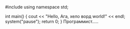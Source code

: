 #include <iostream>
using namespace std;

int main() 
{ 
    cout << "Hello, Ага, хело  ворд world!" << endl;
    system("pause");
    return 0; 
}
Программист.....
